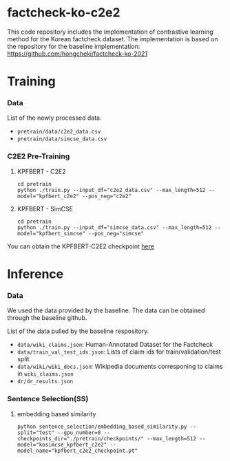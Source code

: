 # factcheck-ko-c2e2

This code repository includes the implementation of contrastive learning method for the Korean factcheck dataset.
The implementation is based on the repository for the baseline implementation: https://github.com/hongcheki/factcheck-ko-2021


# Training

### Data
List of the newly processed data.
- `pretrain/data/c2e2_data.csv`  
- `pretrain/data/simcse_data.csv`  


### C2E2 Pre-Training
1. KPFBERT - C2E2
    ```
    cd pretrain
    python ./train.py --input_df="c2e2_data.csv" --max_length=512 --model="kpfbert_c2e2" --pos_neg="c2e2"
    ```
2. KPFBERT - SimCSE
    ```
    cd pretrain
    python ./train.py --input_df="simcse_data.csv" --max_length=512 --model="kpfbert_simcse" --pos_neg="simcse"
    ```

You can obtain the KPFBERT-C2E2 checkpoint [here](https://drive.google.com/drive/folders/1zGH8MyC1K6tsbSHh24gEUPwXBThWIEmk?usp=sharing)


# Inference

### Data
We used the data provided by the baseline.
The data can be obtained through the baseline github.

List of the data pulled by the baseline respository.
- `data/wiki_claims.json`: Human-Annotated Dataset for the Factcheck
- `data/train_val_test_ids.json`: Lists of claim ids for train/validation/test split
- `data/wiki/wiki_docs.json`: Wikipedia documents corresponing to claims in `wiki_claims.json`
- `dr/dr_results.json`

### Sentence Selection(SS)
1. embedding based similarity
    ```
    python sentence_selection/embedding_based_similarity.py --split="test" --gpu_number=0 --checkpoints_dir="./pretrain/checkpoints/" --max_length=512 --model="kosimcse_kpfbert_c2e2" --model_name="kpfbert_c2e2_checkpoint.pt"
    ```
